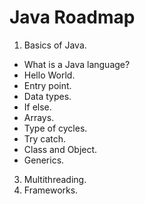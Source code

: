 # Java Roadmap

1. Basics of Java.
  - What is a Java language?
  - Hello World.
  - Entry point.
  - Data types.
  - If else.
  - Arrays.
  - Type of cycles.
  - Try catch.
  - Class and Object.
  - Generics.
3. Multithreading.
4. Frameworks.
